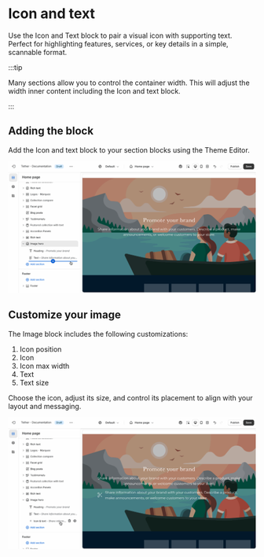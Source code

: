 # Icon and text

Use the Icon and Text block to pair a visual icon with supporting text. Perfect for highlighting features, services, or key details in a simple, scannable format.

:::tip

Many sections allow you to control the container width. This will adjust the width inner content including the Icon and text block.

:::

## Adding the block

Add the Icon and text block to your section blocks using the Theme Editor.

![Add the Icon and text block using the theme editor](./img/icon-and-text-1-add-block.gif)

## Customize your image

The Image block includes the following customizations:

1. Icon position
2. Icon
3. Icon max width
4. Text
5. Text size

Choose the icon, adjust its size, and control its placement to align with your layout and messaging.

![Add the Icon and text block using the theme editor](./img/icon-and-text-2-customize.gif)
